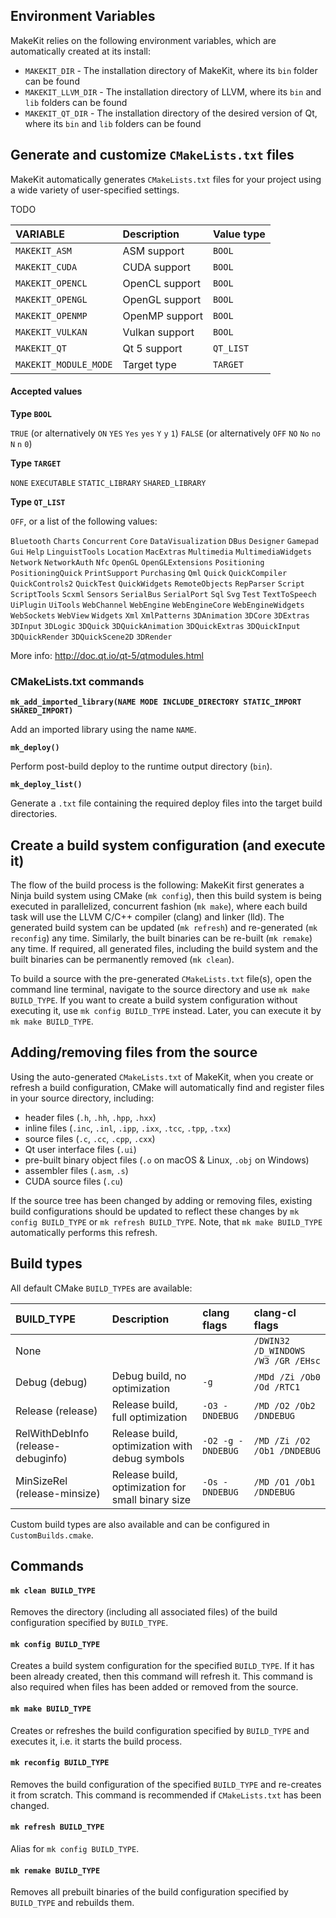 ## Environment Variables

MakeKit relies on the following environment variables, which are automatically created at its install:

- `MAKEKIT_DIR` - The installation directory of MakeKit, where its `bin` folder can be found
- `MAKEKIT_LLVM_DIR` - The installation directory of LLVM, where its `bin` and `lib` folders can be found
- `MAKEKIT_QT_DIR` - The installation directory of the desired version of Qt, where its `bin` and `lib` folders can be found

## Generate and customize `CMakeLists.txt` files

MakeKit automatically generates `CMakeLists.txt` files for your project using a wide variety of user-specified settings.

TODO

| VARIABLE              | Description    | Value type          |
|:----------------------|:---------------|:--------------------|
| `MAKEKIT_ASM`         | ASM support    | `BOOL`              |
| `MAKEKIT_CUDA`        | CUDA support   | `BOOL`              |
| `MAKEKIT_OPENCL`      | OpenCL support | `BOOL`              |
| `MAKEKIT_OPENGL`      | OpenGL support | `BOOL`              |
| `MAKEKIT_OPENMP`      | OpenMP support | `BOOL`              |
| `MAKEKIT_VULKAN`      | Vulkan support | `BOOL`              |
| `MAKEKIT_QT`          | Qt 5 support   | `QT_LIST`           |
| `MAKEKIT_MODULE_MODE` | Target type    | `TARGET`            |

#### Accepted values

**Type `BOOL`**

`TRUE` (or alternatively `ON` `YES` `Yes` `yes` `Y` `y` `1`)
`FALSE` (or alternatively `OFF` `NO` `No` `no` `N` `n` `0`)

**Type `TARGET`**

`NONE`
`EXECUTABLE`
`STATIC_LIBRARY`
`SHARED_LIBRARY`

**Type `QT_LIST`**

`OFF`, or a list of the following values:

`Bluetooth`
`Charts`
`Concurrent`
`Core`
`DataVisualization`
`DBus`
`Designer`
`Gamepad`
`Gui`
`Help`
`LinguistTools`
`Location`
`MacExtras`
`Multimedia`
`MultimediaWidgets`
`Network`
`NetworkAuth`
`Nfc`
`OpenGL`
`OpenGLExtensions`
`Positioning`
`PositioningQuick`
`PrintSupport`
`Purchasing`
`Qml`
`Quick`
`QuickCompiler`
`QuickControls2`
`QuickTest`
`QuickWidgets`
`RemoteObjects`
`RepParser`
`Script`
`ScriptTools`
`Scxml`
`Sensors`
`SerialBus`
`SerialPort`
`Sql`
`Svg`
`Test`
`TextToSpeech`
`UiPlugin`
`UiTools`
`WebChannel`
`WebEngine`
`WebEngineCore`
`WebEngineWidgets`
`WebSockets`
`WebView`
`Widgets`
`Xml`
`XmlPatterns`
`3DAnimation`
`3DCore`
`3DExtras`
`3DInput`
`3DLogic`
`3DQuick`
`3DQuickAnimation`
`3DQuickExtras`
`3DQuickInput`
`3DQuickRender`
`3DQuickScene2D`
`3DRender`

More info: http://doc.qt.io/qt-5/qtmodules.html

### CMakeLists.txt commands

**`mk_add_imported_library(NAME MODE INCLUDE_DIRECTORY STATIC_IMPORT SHARED_IMPORT)`**

Add an imported library using the name `NAME`.

**`mk_deploy()`**

Perform post-build deploy to the runtime output directory (`bin`).

**`mk_deploy_list()`**

Generate a `.txt` file containing the required deploy files into the target build directories.

## Create a build system configuration (and execute it)

The flow of the build process is the following: MakeKit first generates a Ninja build system using CMake (`mk config`), then this build system is being executed in parallelized, concurrent fashion (`mk make`), where each build task will use the LLVM C/C++ compiler (clang) and linker (lld). The generated build system can be updated (`mk refresh`) and re-generated (`mk reconfig`) any time. Similarly, the built binaries can be re-built (`mk remake`) any time. If required, all generated files, including the build system and the built binaries can be permanently removed (`mk clean`).

To build a source with the pre-generated `CMakeLists.txt` file(s), open the command line terminal, navigate to the source directory and use `mk make BUILD_TYPE`. If you want to create a build system configuration without executing it, use `mk config BUILD_TYPE` instead. Later, you can execute it by `mk make BUILD_TYPE`.

## Adding/removing files from the source

Using the auto-generated `CMakeLists.txt` of MakeKit, when you create or refresh a build configuration, CMake will automatically find and register files in your source directory, including:

- header files (`.h`, `.hh`, `.hpp`, `.hxx`)
- inline files (`.inc`, `.inl`, `.ipp`, `.ixx`, `.tcc`, `.tpp`, `.txx`)
- source files (`.c`, `.cc`, `.cpp`, `.cxx`)
- Qt user interface files (`.ui`)
- pre-built binary object files (`.o` on macOS & Linux, `.obj` on Windows)
- assembler files (`.asm`, `.s`)
- CUDA source files (`.cu`)

If the source tree has been changed by adding or removing files, existing build configurations should be updated to reflect these changes by `mk config BUILD_TYPE` or `mk refresh BUILD_TYPE`. Note, that `mk make BUILD_TYPE` automatically performs this refresh.

## Build types

All default CMake `BUILD_TYPE`s are available:

| BUILD_TYPE                         | Description                                       | clang flags       | clang-cl flags                     |
|:-----------------------------------|:--------------------------------------------------|:------------------|:-----------------------------------|
| None                               |                                                   |                   | `/DWIN32 /D_WINDOWS /W3 /GR /EHsc` |
| Debug (debug)                      | Debug build, no optimization                      | `-g`              | `/MDd /Zi /Ob0 /Od /RTC1`          |
| Release (release)                  | Release build, full optimization                  | `-O3 -DNDEBUG`    | `/MD /O2 /Ob2 /DNDEBUG`            |
| RelWithDebInfo (release-debuginfo) | Release build, optimization with debug symbols    | `-O2 -g -DNDEBUG` | `/MD /Zi /O2 /Ob1 /DNDEBUG`        |
| MinSizeRel (release-minsize)       | Release build, optimization for small binary size | `-Os -DNDEBUG`    | `/MD /O1 /Ob1 /DNDEBUG`            |


Custom build types are also available and can be configured in `CustomBuilds.cmake`.

## Commands

#### `mk clean BUILD_TYPE`

Removes the directory (including all associated files) of the build configuration specified by `BUILD_TYPE`.

#### `mk config BUILD_TYPE`

Creates a build system configuration for the specified `BUILD_TYPE`. If it has been already created, then this command will refresh it. This command is also required when files has been added or removed from the source.

#### `mk make BUILD_TYPE`

Creates or refreshes the build configuration specified by `BUILD_TYPE` and executes it, i.e. it starts the build process.

#### `mk reconfig BUILD_TYPE`

Removes the build configuration of the specified `BUILD_TYPE` and re-creates it from scratch. This command is recommended if `CMakeLists.txt` has been changed.

#### `mk refresh BUILD_TYPE`

Alias for `mk config BUILD_TYPE`.

#### `mk remake BUILD_TYPE`

Removes all prebuilt binaries of the build configuration specified by `BUILD_TYPE` and rebuilds them.
